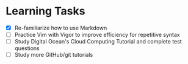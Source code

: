 # <h1> Learning Tasks
- [x] Re-familiarize how to use Markdown
- [ ] Practice Vim with Vigor to improve efficiency for repetitive syntax
- [ ] Study Digital Ocean's Cloud Computing Tutorial and complete test questions
- [ ] Study more GitHub/git tutorials
